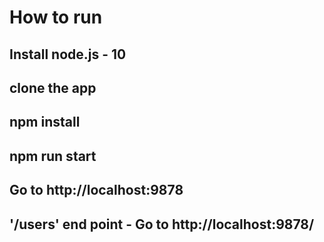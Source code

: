 # How to run

## Install node.js - 10

## clone the app

## npm install

## npm run start

## Go to http://localhost:9878

## '/users' end point - Go to http://localhost:9878/
